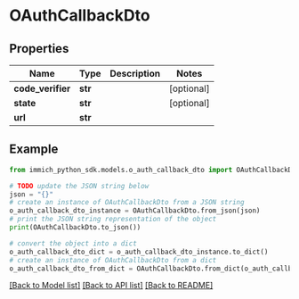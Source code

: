 # OAuthCallbackDto


## Properties

Name | Type | Description | Notes
------------ | ------------- | ------------- | -------------
**code_verifier** | **str** |  | [optional] 
**state** | **str** |  | [optional] 
**url** | **str** |  | 

## Example

```python
from immich_python_sdk.models.o_auth_callback_dto import OAuthCallbackDto

# TODO update the JSON string below
json = "{}"
# create an instance of OAuthCallbackDto from a JSON string
o_auth_callback_dto_instance = OAuthCallbackDto.from_json(json)
# print the JSON string representation of the object
print(OAuthCallbackDto.to_json())

# convert the object into a dict
o_auth_callback_dto_dict = o_auth_callback_dto_instance.to_dict()
# create an instance of OAuthCallbackDto from a dict
o_auth_callback_dto_from_dict = OAuthCallbackDto.from_dict(o_auth_callback_dto_dict)
```
[[Back to Model list]](../README.md#documentation-for-models) [[Back to API list]](../README.md#documentation-for-api-endpoints) [[Back to README]](../README.md)


